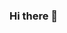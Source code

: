 ### Hi there 👋

<!--
**CreasyM/CreasyM** is a ✨ _special_ ✨ repository because its `README.md` (this file) appears on your GitHub profile.

Here are some ideas to get you started:

- 🔭 I’m currently working on a website 
- 🌱 I’m currently learning to code 
- 👯 I’m looking to finish the site..
- 🤔 
- 💬 Ask me about the weather its hot 
- 📫 How to reach me email creasymary36@gmail.com
- 😄 Pronouns: ...
- ⚡ Fun fact:i don't know what im doing 
-->

